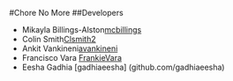 #Chore No More
##Developers

* Mikayla Billings-Alston[mcbillings](github.com/mcbilling)
* Colin Smith[Clsmith2](github.com/clsmith2)
* Ankit Vankineni[avankineni](github.com/avankineni)
* Francisco Vara [FrankieVara](github.com/FrankieVara)
* Eesha Gadhia [gadhiaeesha] (github.com/gadhiaeesha)
